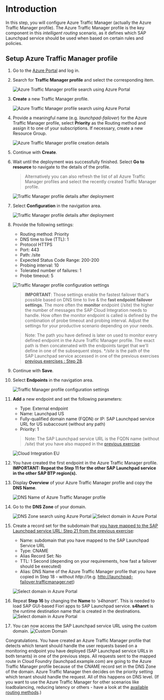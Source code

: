 # Introduction

In this step, you will configure Azure Traffic Manager (actually the Azure Traffic Manager profile). The Azure Traffic Manager profile is the key component in this *intelligent routing* scenario, as it defines which SAP Launchpad service should be used when based on certain rules and policies. 

## Setup Azure Traffic Manager profile
1. Go to the [Azure Portal](http://portal.azure.com) and log in. 

2. Search for **Traffic Manager profile** and select the corresponding item.

    ![Azure Traffic Manager profile search using Azure Portal](./images/01.png)

3. **Create** a new Traffic Manager profile. 

    ![Azure Traffic Manager profile search using Azure Portal](./images/02.png)

4.  Provide a meaningful name (e.g. *launchpad-failover*) for the Azure Traffic Manager profile, select **Priority** as the Routing method and assign it to one of your subscriptions. If necessary, create a new Resource Group. 

    ![Azure Traffic Manager profile creation details](./images/03.png)

5. Continue with **Create**. 

6. Wait until the deployment was successfully finished. Select **Go to resource** to navigate to the details of the profile.

    > Alternatively you can also refresh the list of all Azure Traffic Manager profiles and select the recently created Traffic Manager profile.

    ![Traffic Manager profile details after deployment](./images/04.png)

7. Select **Configuration** in the navigation area. 

    ![Traffic Manager profile details after deployment](./images/05.png)

8. <a name="tm-configuration"></a>Provide the following settings: 

    - Routing method: Priority
    - DNS time to live (TTL): 1
    - Protocol HTTPS
    - Port: 443
    - Path: /site
    - Expected Status Code Range: 200-200
    - Probing interval: 10
    - Tolerated number of failures: 1
    - Probe timeout: 5

    ![Traffic Manager profile configuration settings](./images/06.png)

    > **IMPORTANT**: Those settings enable the fastest failover that's possible based on DNS time to live & the **fast endpoint failover settings**. The more often the **monitor** endpoint (/site) the higher the number of messages the SAP Cloud Integration needs to handle. How often the monitor endpoint is called is defined by the combination of probe timeout and probing interval. Adjust the settings for your productive scenario depending on your needs. 

    > Note: The path you have defined is later on used to monitor every defined endpoint in the Azure Traffic Manager profile. The exact path is then concatenated with the endpoints target that we'll define in one of the subsequent steps. **/site* is the path of the SAP Launchpad service accessed in one of the previous exercises [previous exercises : Step 28](../03-Provisioning%20S_HANA%20Apps%20to%20Launchpad/README.md#url).

9. Continue with **Save**.

10. Select **Endpoints** in the navigation area. 

    ![Traffic Manager profile configuration settings](./images/07.png)

11. **Add** a new endpoint and set the following parameters:

    - Type: External endpoint
    - Name: Launchpad US
    - Fully-qualified domain name (FQDN) or IP: SAP Launchpad service URL for US subaccount (without any path)
    - Priority: 1

    > Note: The SAP Launchpad service URL is the FQDN name (without */site*) that you have also mapped in the [previous exercise](../04-Map%20Custom%20Domain%20Routes/README.md#endpointmapping). 

    ![Cloud Integration EU](./images/08.png)

12. You have created the first endpoint in the Azure Traffic Manager profile. **IMPORTANT: Repeat the Step 11 for the other SAP Launchpad service in the other SAP BTP region(s).**

13. Display **Overview** of your Azure Traffic Manager profile and copy the **DNS Name**. 

    ![DNS Name of Azure Traffic Manager profile](./images/12.png)

14. Go to the **DNS Zone** of your domain. 

    ![DNS Zone search using Azure Portal](./images/13.png)
    ![Select domain in Azure Portal](./images/14.png)

15. Create a record set for the subdomain that [you have mapped to the SAP Launchpad service URL: Step 21 from the previous exercise](../04-Map%20Custom%20Domain%20Routes/README.md#endpointmapping): 

    - Name: subdomain that you have mapped to the SAP Launchpad Service URL
    - Type: CNAME
    - Alias Record Set: No
    - TTL: 1 Second (depending on your requirements, how fast a failover should be executed)
    - Alias: DNS Name of the Azure Traffic Manager profile that you have copied in Step 18 - without *http://*(e.g. http://launchpad-failover.trafficmanager.net)

    ![Select domain in Azure Portal](./images/15.png)

16. Repeat **Step 16** by changing the **Name** to *'s4hanart'*. This is needed to load SAP GUI-based Fiori apps to SAP Launchpad service. **s4hanrt** is the runtime destination name that is created in the destinations.
    ![Select domain in Azure Portal](./images/17.png)

17. You can now access the SAP Launchpad service URL using the custom domain.
  ![Custom Domain](./images/16.PNG)

  
Congratulations. You have created an Azure Traffic Manager profile that detects which tenant should handle the user requests based on a monitoring endpoint you have deployed (SAP Launchpad service URLs in both tenants) in one of the previous steps. All requests sent to the mapped route in Cloud Foundry (launchpad.example.com) are going to the Azure Traffic Manager profile because of the CNAME record set in the DNS Zone of the domain. Azure Traffic Manager then decides on the priority setting which tenant should handle the request. All of this happens on DNS level. (If you want to use the Azure Traffic Manager for other scenarios like loadbalancing, reducing latency or others - have a look at the [available routing methods](https://docs.microsoft.com/en-us/azure/traffic-manager/traffic-manager-routing-methods).)

